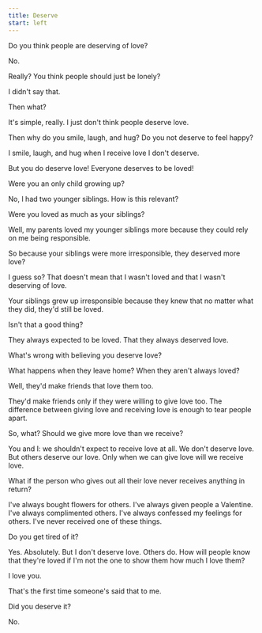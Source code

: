 ```yaml
---
title: Deserve
start: left
---
```


Do you think people are deserving of love?

No.

Really? You think people should just be lonely?

I didn't say that.

Then what?

It's simple, really. I just don't think people deserve love.

Then why do you smile, laugh, and hug? Do you not deserve to feel happy?

I smile, laugh, and hug when I receive love I don't deserve.

But you do deserve love! Everyone deserves to be loved!

Were you an only child growing up?

No, I had two younger siblings. How is this relevant?

Were you loved as much as your siblings?

Well, my parents loved my younger siblings more because they could rely on me being responsible.

So because your siblings were more irresponsible, they deserved more love?

I guess so? That doesn't mean that I wasn't loved and that I wasn't deserving of love.

Your siblings grew up irresponsible because they knew that no matter what they did, they'd still be loved.

Isn't that a good thing?

They always expected to be loved. That they always deserved love.

What's wrong with believing you deserve love?

What happens when they leave home? When they aren't always loved?

Well, they'd make friends that love them too.

They'd make friends only if they were willing to give love too. The difference between giving love and receiving love is enough to tear people apart.

So, what? Should we give more love than we receive?

You and I: we shouldn't expect to receive love at all. We don't deserve love. But others deserve our love. Only when we can give love will we receive love.

What if the person who gives out all their love never receives anything in return?

I've always bought flowers for others. I've always given people a Valentine. I've always complimented others. I've always confessed my feelings for others. I've never received one of these things.

Do you get tired of it?

Yes. Absolutely. But I don't deserve love. Others do. How will people know that they're loved if I'm not the one to show them how much I love them?

I love you.

That's the first time someone's said that to me.

Did you deserve it?

No.

